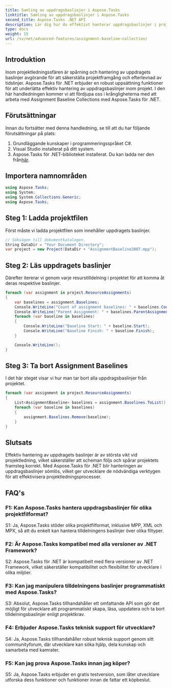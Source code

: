 ```yaml
---
title: Samling av uppdragsbaslinjer i Aspose.Tasks
linktitle: Samling av uppdragsbaslinjer i Aspose.Tasks
second_title: Aspose.Tasks .NET API
description: Lär dig hur du effektivt hanterar uppdragsbaslinjer i projektledning med Aspose.Tasks för .NET. Förbättra produktiviteten och noggrannheten.
type: docs
weight: 15
url: /sv/net/advanced-features/assignment-baseline-collection/
---
```

## Introduktion

Inom projektledningssfären är spårning och hantering av uppdragets baslinjer avgörande för att säkerställa projektframgång och efterlevnad av tidslinjer. Aspose.Tasks för .NET erbjuder en robust uppsättning funktioner för att underlätta effektiv hantering av uppdragsbaslinjer inom projekt. I den här handledningen kommer vi att fördjupa oss i krångligheterna med att arbeta med Assignment Baseline Collections med Aspose.Tasks för .NET.

## Förutsättningar

Innan du fortsätter med denna handledning, se till att du har följande förutsättningar på plats:

1. Grundläggande kunskaper i programmeringsspråket C#.
2. Visual Studio installerat på ditt system.
3.  Aspose.Tasks för .NET-biblioteket installerat. Du kan ladda ner den från[här](https://releases.aspose.com/tasks/net/).

## Importera namnområden

```csharp
using Aspose.Tasks;
using System;
using System.Collections.Generic;
using Aspose.Tasks;


```

## Steg 1: Ladda projektfilen

Först måste vi ladda projektfilen som innehåller uppdragets baslinjer.

```csharp
// Sökvägen till dokumentkatalogen.
String DataDir = "Your Document Directory";
var project = new Project(DataDir + "AssignmentBaseline2007.mpp");
```

## Steg 2: Läs uppdragets baslinjer

Därefter itererar vi genom varje resurstilldelning i projektet för att komma åt deras respektive baslinjer.

```csharp
foreach (var assignment in project.ResourceAssignments)
{
    var baselines = assignment.Baselines;
    Console.WriteLine("Count of assignment baselines: " + baselines.Count);
    Console.WriteLine("Parent Assignment: " + baselines.ParentAssignment);
    foreach (var baseline in baselines)
    {
        Console.WriteLine("Baseline Start: " + baseline.Start);
        Console.WriteLine("Baseline Finish: " + baseline.Finish);
    }

    Console.WriteLine();
}
```

## Steg 3: Ta bort Assignment Baselines

I det här steget visar vi hur man tar bort alla uppdragsbaslinjer från projektet.

```csharp
foreach (var assignment in project.ResourceAssignments)
{
    List<AssignmentBaseline> baselines = assignment.Baselines.ToList();
    foreach (var baseline in baselines)
    {
        assignment.Baselines.Remove(baseline);
    }
}
```

## Slutsats

Effektiv hantering av uppdragets baslinjer är av största vikt vid projektledning, vilket säkerställer att scheman följs och spårar projektets framsteg korrekt. Med Aspose.Tasks för .NET blir hanteringen av uppdragsbaslinjer sömlös, vilket ger utvecklare de nödvändiga verktygen för att effektivisera projektledningsprocesser.

## FAQ's

### F1: Kan Aspose.Tasks hantera uppdragsbaslinjer för olika projektfilformat?

S1: Ja, Aspose.Tasks stöder olika projektfilformat, inklusive MPP, XML och MPX, så att du enkelt kan hantera tilldelningens baslinjer över olika filtyper.

### F2: Är Aspose.Tasks kompatibel med alla versioner av .NET Framework?

S2: Aspose.Tasks för .NET är kompatibelt med flera versioner av .NET Framework, vilket säkerställer kompatibilitet och flexibilitet för utvecklare i olika miljöer.

### F3: Kan jag manipulera tilldelningens baslinjer programmatiskt med Aspose.Tasks?

S3: Absolut, Aspose.Tasks tillhandahåller ett omfattande API som gör det möjligt för utvecklare att programmatiskt skapa, läsa, uppdatera och ta bort tilldelningsbaslinjer enligt projektkrav.

### F4: Erbjuder Aspose.Tasks teknisk support för utvecklare?

S4: Ja, Aspose.Tasks tillhandahåller robust teknisk support genom sitt communityforum, där utvecklare kan söka hjälp, dela kunskap och samarbeta med kamrater.

### F5: Kan jag prova Aspose.Tasks innan jag köper?

S5: Ja, Aspose.Tasks erbjuder en gratis testversion, som låter utvecklare utforska dess funktioner och funktioner innan de fattar ett köpbeslut.
